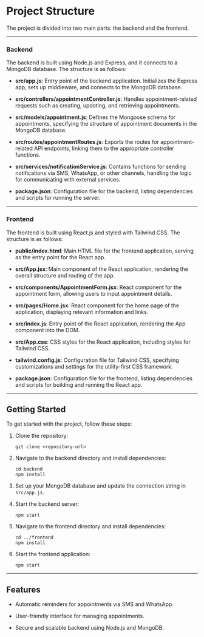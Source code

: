 # Project Structure

The project is divided into two main parts: the backend and the frontend.

---

### Backend

The backend is built using Node.js and Express, and it connects to a MongoDB database. The structure is as follows:

- **src/app.js**: Entry point of the backend application. Initializes the Express app, sets up middleware, and connects to the MongoDB database.

- **src/controllers/appointmentController.js**: Handles appointment-related requests such as creating, updating, and retrieving appointments.

- **src/models/appointment.js**: Defines the Mongoose schema for appointments, specifying the structure of appointment documents in the MongoDB database.

- **src/routes/appointmentRoutes.js**: Exports the routes for appointment-related API endpoints, linking them to the appropriate controller functions.

- **src/services/notificationService.js**: Contains functions for sending notifications via SMS, WhatsApp, or other channels, handling the logic for communicating with external services.

- **package.json**: Configuration file for the backend, listing dependencies and scripts for running the server.

---

### Frontend

The frontend is built using React.js and styled with Tailwind CSS. The structure is as follows:

- **public/index.html**: Main HTML file for the frontend application, serving as the entry point for the React app.

- **src/App.jsx**: Main component of the React application, rendering the overall structure and routing of the app.

- **src/components/AppointmentForm.jsx**: React component for the appointment form, allowing users to input appointment details.

- **src/pages/Home.jsx**: React component for the home page of the application, displaying relevant information and links.

- **src/index.js**: Entry point of the React application, rendering the App component into the DOM.

- **src/App.css**: CSS styles for the React application, including styles for Tailwind CSS.

- **tailwind.config.js**: Configuration file for Tailwind CSS, specifying customizations and settings for the utility-first CSS framework.

- **package.json**: Configuration file for the frontend, listing dependencies and scripts for building and running the React app.

---

## Getting Started

To get started with the project, follow these steps:

1. Clone the repository:
   ```
   git clone <repository-url>
   ```

2. Navigate to the backend directory and install dependencies:
   ```
   cd backend
   npm install
   ```

3. Set up your MongoDB database and update the connection string in `src/app.js`.

4. Start the backend server:
   ```
   npm start
   ```

5. Navigate to the frontend directory and install dependencies:
   ```
   cd ../frontend
   npm install
   ```

6. Start the frontend application:
   ```
   npm start
   ```

---

## Features

- Automatic reminders for appointments via SMS and WhatsApp.

- User-friendly interface for managing appointments.

- Secure and scalable backend using Node.js and MongoDB.
